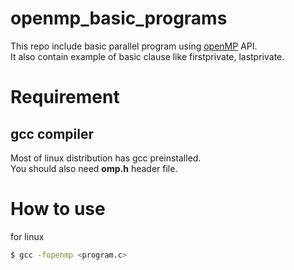 # openmp_basic_programs

This repo include basic parallel program using [openMP](http://www.openmp.org/) API.</br>
It also contain example of basic clause like firstprivate, lastprivate.

# Requirement 

## gcc compiler 
Most of linux distribution has gcc preinstalled.<br/>
You should also need <b>omp.h</b>  header file. 

# How to use 
for linux
```sh
$ gcc -fopenmp <program.c>
```

